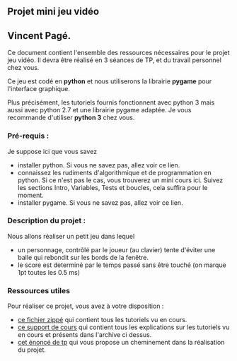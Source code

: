 ## Projet mini jeu vidéo
## Vincent Pagé.

Ce document contient l'ensemble des ressources
nécessaires pour le projet jeu vidéo.
Il devra être réalisé en 3 séances de TP, et du travail personnel chez vous.

Ce jeu est codé en **python** et nous utiliserons la librairie **pygame** pour l'interface graphique.

Plus précisément, les tutoriels fournis fonctionnent avec python 3 mais aussi avec python 2.7 et une librairie pygame adaptée. Je vous recommande d'utiliser **python 3** chez vous.

### Pré-requis :

Je suppose ici que vous savez
- installer python. Si vous ne savez pas, allez voir ce lien.
- connaissez les rudiments d'algorithmique et de programmation en python. Si ce n'est pas le cas, vous trouverez un mini cours ici. Suivez les sections Intro, Variables, Tests et boucles, cela suffira pour le moment.
- installer pygame. Si vous ne savez pas, allez voir ce lien.

### Description du projet :

Nous allons réaliser un petit jeu dans lequel
- un personnage, contrôlé par le joueur (au clavier) tente d'éviter une balle qui rebondit sur les bords de la fenêtre.
- le score est determiné par le temps passé sans être touché (on marque 1pt toutes les 0.5 ms)

### Ressources utiles

Pour réaliser ce projet, vous avez à votre disposition :
- [ce fichier zippé](Sources/tutos.zip) qui contient tous les tutoriels vu en cours.
- [ce support de cours](Cours/cours.md) qui contient tous les explications sur les tutoriels
vu en cours et présents dans l'archive ci dessus.
- [cet énoncé de tp](Cours/enonceTP.md) qui vous propose un cheminement dans la réalisation du projet.
